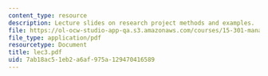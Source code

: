 ```yaml
---
content_type: resource
description: Lecture slides on research project methods and examples.
file: https://ol-ocw-studio-app-qa.s3.amazonaws.com/courses/15-301-managerial-psychology-fall-2006/7ab18ac51eb2a6af975a129470416589_lec3.pdf
file_type: application/pdf
resourcetype: Document
title: lec3.pdf
uid: 7ab18ac5-1eb2-a6af-975a-129470416589
---
```

